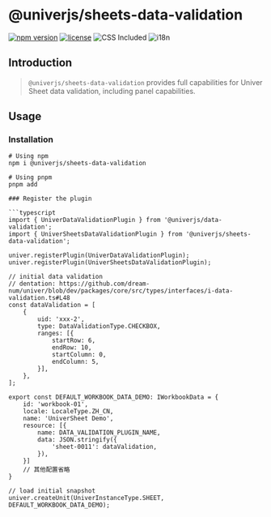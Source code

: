 # @univerjs/sheets-data-validation

[![npm version](https://img.shields.io/npm/v/@univerjs/sheets-data-validation)](https://npmjs.org/packages/@univerjs/sheets-data-validation)
[![license](https://img.shields.io/npm/l/@univerjs/sheets-data-validation)](https://img.shields.io/npm/l/@univerjs/sheets-data-validation)
![CSS Included](https://img.shields.io/badge/CSS_Included-blue?logo=CSS3)
![i18n](https://img.shields.io/badge/zh--CN%20%7C%20en--US-cornflowerblue?label=i18n)

## Introduction

> `@univerjs/sheets-data-validation` provides full capabilities for Univer Sheet data validation, including panel capabilities.

## Usage

### Installation

```shell
# Using npm
npm i @univerjs/sheets-data-validation

# Using pnpm
pnpm add

### Register the plugin

```typescript
import { UniverDataValidationPlugin } from '@univerjs/data-validation';
import { UniverSheetsDataValidationPlugin } from '@univerjs/sheets-data-validation';

univer.registerPlugin(UniverDataValidationPlugin);
univer.registerPlugin(UniverSheetsDataValidationPlugin);

// initial data validation
// dentation: https://github.com/dream-num/univer/blob/dev/packages/core/src/types/interfaces/i-data-validation.ts#L48
const dataValidation = [
    {
        uid: 'xxx-2',
        type: DataValidationType.CHECKBOX,
        ranges: [{
            startRow: 6,
            endRow: 10,
            startColumn: 0,
            endColumn: 5,
        }],
    },
];

export const DEFAULT_WORKBOOK_DATA_DEMO: IWorkbookData = {
    id: 'workbook-01',
    locale: LocaleType.ZH_CN,
    name: 'UniverSheet Demo',
    resource: [{
        name: DATA_VALIDATION_PLUGIN_NAME,
        data: JSON.stringify({
            'sheet-0011': dataValidation,
        }),
    }]
    // 其他配置省略
}

// load initial snapshot
univer.createUnit(UniverInstanceType.SHEET, DEFAULT_WORKBOOK_DATA_DEMO);
```

